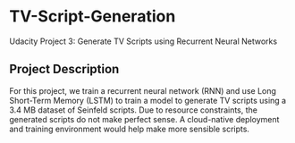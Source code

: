 # TV-Script-Generation
Udacity Project 3: Generate TV Scripts using Recurrent Neural Networks

## Project Description
For this project, we train a recurrent neural network (RNN) and use Long Short-Term Memory (LSTM) to train a model to generate TV scripts using a 3.4 MB dataset of Seinfeld scripts. Due to resource constraints, the generated scripts do not make perfect sense. A cloud-native deployment and training environment would help make more sensible scripts.
